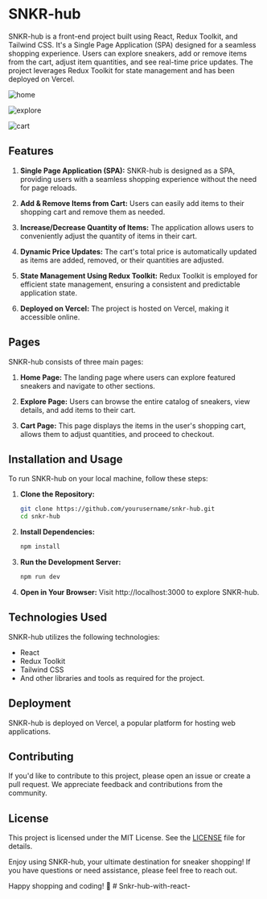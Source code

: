 # SNKR-hub



 SNKR-hub is a front-end project built using React, Redux Toolkit, and Tailwind CSS. It's a Single Page Application (SPA) designed for a seamless shopping experience. Users can explore sneakers, add or remove items from the cart, adjust item quantities, and see real-time price updates. The project leverages Redux Toolkit for state management and has been deployed on Vercel.

![home](https://github.com/manipandit/snkr-hub/assets/110151059/ac847c8d-f343-41e3-b35c-30426fda8b9a)


![explore](https://github.com/manipandit/snkr-hub/assets/110151059/70816afd-3b9a-44bc-8764-881a0bf05548)


![cart](https://github.com/manipandit/snkr-hub/assets/110151059/eaf8bc4b-834f-43e1-ad9e-f98a5dd2d995)


## Features

1. **Single Page Application (SPA):** SNKR-hub is designed as a SPA, providing users with a seamless shopping experience without the need for page reloads.

2. **Add & Remove Items from Cart:** Users can easily add items to their shopping cart and remove them as needed.

3. **Increase/Decrease Quantity of Items:** The application allows users to conveniently adjust the quantity of items in their cart.

4. **Dynamic Price Updates:** The cart's total price is automatically updated as items are added, removed, or their quantities are adjusted.

5. **State Management Using Redux Toolkit:** Redux Toolkit is employed for efficient state management, ensuring a consistent and predictable application state.

6. **Deployed on Vercel:** The project is hosted on Vercel, making it accessible online.

## Pages

SNKR-hub consists of three main pages:

1. **Home Page:** The landing page where users can explore featured sneakers and navigate to other sections.

2. **Explore Page:** Users can browse the entire catalog of sneakers, view details, and add items to their cart.

3. **Cart Page:** This page displays the items in the user's shopping cart, allows them to adjust quantities, and proceed to checkout.

## Installation and Usage

To run SNKR-hub on your local machine, follow these steps:

1. **Clone the Repository:**
   ```bash
   git clone https://github.com/yourusername/snkr-hub.git
   cd snkr-hub
2. **Install Dependencies:**
   ```bash
   npm install

3. **Run the Development Server:**
    ```bash
    npm run dev

5. **Open in Your Browser:**
   Visit http://localhost:3000 to explore SNKR-hub.

## Technologies Used

SNKR-hub utilizes the following technologies:

- React
- Redux Toolkit
- Tailwind CSS
- And other libraries and tools as required for the project.

## Deployment

SNKR-hub is deployed on Vercel, a popular platform for hosting web applications.

## Contributing

If you'd like to contribute to this project, please open an issue or create a pull request. We appreciate feedback and contributions from the community.

## License

This project is licensed under the MIT License. See the [LICENSE](LICENSE) file for details.

Enjoy using SNKR-hub, your ultimate destination for sneaker shopping! If you have questions or need assistance, please feel free to reach out.

Happy shopping and coding! 🚀
#   S n k r - h u b - w i t h - r e a c t -  
 